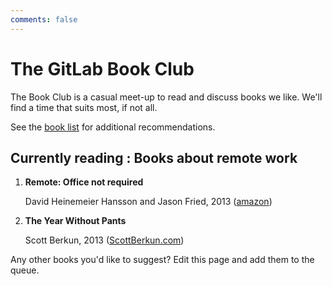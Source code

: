 ```yaml
---
comments: false
---
```


# The GitLab Book Club

The Book Club is a casual meet-up to read and discuss books we like.
We'll find a time that suits most, if not all.

See the [book list](booklist.md) for additional recommendations.

## Currently reading : Books about remote work

1.  **Remote: Office not required**

    David Heinemeier Hansson and Jason Fried, 2013
    ([amazon](http://www.amazon.co.uk/Remote-Required-David-Heinemeier-Hansson/dp/0091954673))

1.  **The Year Without Pants**

    Scott Berkun, 2013 ([ScottBerkun.com](http://scottberkun.com/yearwithoutpants/))

Any other books you'd like to suggest? Edit this page and add them to the queue.
